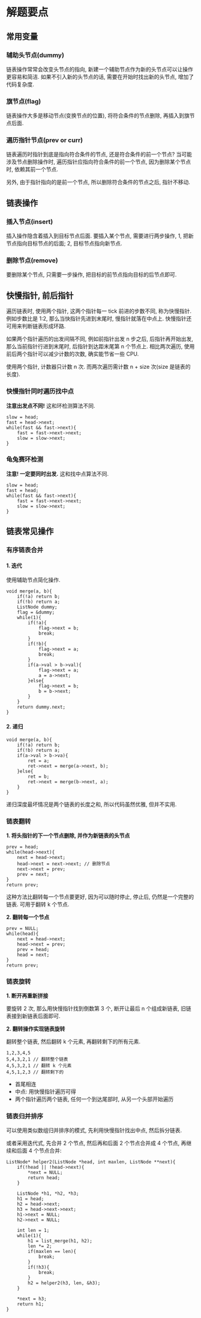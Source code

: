 # 解题要点

## 常用变量

### 辅助头节点(dummy)

链表操作常常会改变头节点的指向, 新建一个辅助节点作为新的头节点可以让操作更容易和简洁. 如果不引入新的头节点的话, 需要在开始时找出新的头节点, 增加了代码复杂度.

### 旗节点(flag)

链表操作大多是移动节点(变换节点的位置), 将符合条件的节点删除, 再插入到旗节点后面.

### 遍历指针节点(prev or curr)

链表遍历时指针到底是指向符合条件的节点, 还是符合条件的前一个节点? 当可能涉及节点删除操作时, 遍历指针应指向符合条件的前一个节点, 因为删除某个节点时, 依赖其前一个节点.

另外, 由于指针指向的是前一个节点, 所以删除符合条件的节点之后, 指针不移动.

## 链表操作

### 插入节点(insert)

插入操作隐含着插入到目标节点后面. 要插入某个节点, 需要进行两步操作, 1, 把新节点指向目标节点的后面; 2, 目标节点指向新节点.

### 删除节点(remove)

要删除某个节点, 只需要一步操作, 把目标的前节点指向目标的后节点即可.

## 快慢指针, 前后指针

遍历链表时, 使用两个指针, 这两个指针每一 tick 前进的步数不同, 称为快慢指针. 例如步数比是 1:2, 那么当快指针先进到末尾时, 慢指针就落在中点上. 快慢指针还可用来判断链表形成环路.

如果两个指针遍历的出发间隔不同, 例如前指针出发 n 步之后, 后指针再开始出发, 那么当前指针行进到末尾时, 后指针到达距末尾第 n 个节点上. 相比两次遍历, 使用前后两个指针可以减少计数的次数, 确实能节省一些 CPU.

使用两个指针, 计数器只计数 n 次. 而两次遍历需计数 n + size 次(size 是链表的长度).

### 快慢指针同时遍历找中点

**注意出发点不同!** 这和环检测算法不同.

	slow = head;
	fast = head->next;
	while(fast && fast->next){
		fast = fast->next->next;
		slow = slow->next;
	}

### 龟兔赛环检测

**注意! 一定要同时出发.** 这和找中点算法不同.

	slow = head;
	fast = head;
	while(fast && fast->next){
		fast = fast->next->next;
		slow = slow->next;
	}

## 链表常见操作

### 有序链表合并

#### 1. 迭代

使用辅助节点简化操作.

	void merge(a, b){
		if(!a) return b;
		if(!b) return a;
		ListNode dummy;
		flag = &dummy;
		while(1){
			if(!a){
				flag->next = b;
				break;
			}
			if(!b){
				flag->next = a;
				break;
			}
			if(a->val > b->val){
				flag->next = a;
				a = a->next;
			}else{
				flag->next = b;
				b = b->next;
			}
		}
		return dummy.next;
	}

#### 2. 递归

	void merge(a, b){
		if(!a) return b;
		if(!b) return a;
		if(a->val > b->va){
			ret = a;
			ret->next = merge(a->next, b);
		}else{
			ret = b;
			ret->next = merge(b->next, a);
		}
	}

递归深度最坏情况是两个链表的长度之和, 所以代码虽然优雅, 但并不实用.

### 链表翻转

**1. 将头指针的下一个节点删除, 并作为新链表的头节点**

	prev = head;
	while(head->next){
		next = head->next;
		head->next = next->next; // 删除节点
		next->next = prev;
		prev = next;
	}
	return prev;

这种方法比翻转每一个节点要更好, 因为可以随时停止, 停止后, 仍然是一个完整的链表. 可用于翻转 k 个节点.

**2. 翻转每一个节点**

	prev = NULL;
	while(head){
		next = head->next;
		head->next = prev;
		prev = head;
		head = next;
	}
	return prev;

### 链表旋转

**1. 断开再重新拼接**

要旋转 2 次, 那么用快慢指针找到倒数第 3 个, 断开让最后 n 个组成新链表, 旧链表接到新链表后面即可.

**2. 翻转操作实现链表旋转**

翻转整个链表, 然后翻转 k 个元素, 再翻转剩下的所有元素.

	1,2,3,4,5
	5,4,3,2,1 // 翻转整个链表
	4,5,3,2,1 // 翻转 k 个元素
	4,5,1,2,3 // 翻转剩下的


* 首尾相连
* 中点: 用快慢指针遍历可得
* 两个指针遍历两个链表, 任何一个到达尾部时, 从另一个头部开始遍历

### 链表归并排序

可以使用类似数组归并排序的模式, 先利用快慢指针找出中点, 然后拆分链表.

或者采用迭代式, 先合并 2 个节点, 然后再和后面 2 个节点合并成 4 个节点, 再继续和后面 4 个节点合并:

	ListNode* helper2(ListNode *head, int maxlen, ListNode **next){
		if(!head || !head->next){
			*next = NULL;
			return head;
		}
	
		ListNode *h1, *h2, *h3;
		h1 = head;
		h2 = head->next;
		h3 = head->next->next;
		h1->next = NULL;
		h2->next = NULL;
	
		int len = 1;
		while(1){
			h1 = list_merge(h1, h2);
			len *= 2;
			if(maxlen == len){
				break;
			}
			if(!h3){
				break;
			}
			h2 = helper2(h3, len, &h3);
		}
		
		*next = h3;
		return h1;
	}
